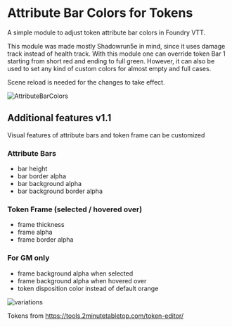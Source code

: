 # Attribute Bar Colors for Tokens
A simple module to adjust token attribute bar colors in Foundry VTT.

This module was made mostly Shadowrun5e in mind, since it uses damage track instead of health track. With this module one can override token Bar 1 starting from short red and ending to full green. However, it can also be used to set any kind of custom colors for almost empty and full cases.

Scene reload is needed for the changes to take effect.

![AttributeBarColors](https://user-images.githubusercontent.com/96351604/165970298-d223b60d-4227-4210-8386-a8c2d7383aec.PNG)


## Additional features v1.1

Visual features of attribute bars and token frame can be customized

### Attribute Bars
* bar height
* bar border alpha
* bar background alpha
* bar background border alpha

### Token Frame (selected / hovered over)
* frame thickness
* frame alpha
* frame border alpha

### For GM only
* frame background alpha when selected
* frame background alpha when hovered over
* token disposition color instead of default orange

![variations](https://user-images.githubusercontent.com/96351604/190663613-f07aaaef-2b48-4019-b2cf-c2e8be693e22.gif)

Tokens from https://tools.2minutetabletop.com/token-editor/

